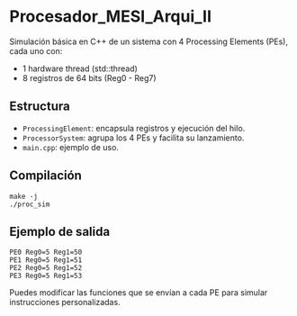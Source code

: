 # Procesador_MESI_Arqui_II

Simulación básica en C++ de un sistema con 4 Processing Elements (PEs), cada uno con:
- 1 hardware thread (std::thread)
- 8 registros de 64 bits (Reg0 - Reg7)

## Estructura
- `ProcessingElement`: encapsula registros y ejecución del hilo.
- `ProcessorSystem`: agrupa los 4 PEs y facilita su lanzamiento.
- `main.cpp`: ejemplo de uso.

## Compilación
```
make -j
./proc_sim
```

## Ejemplo de salida
```
PE0 Reg0=5 Reg1=50
PE1 Reg0=5 Reg1=51
PE2 Reg0=5 Reg1=52
PE3 Reg0=5 Reg1=53
```

Puedes modificar las funciones que se envían a cada PE para simular instrucciones personalizadas.

